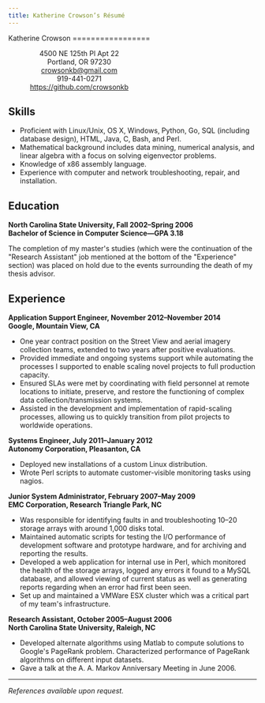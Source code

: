 ```yaml
---
title: Katherine Crowson’s Résumé
---
```


<div style="float: left; text-align: center;">
Katherine Crowson
=================

4500 NE 125th Pl Apt 22  
Portland, OR 97230  
<crowsonkb@gmail.com>  
919-441-0271  
<https://github.com/crowsonkb>
</div><p style="clear: left;"></p>

Skills
------

- Proficient with Linux/Unix, OS X, Windows, Python, Go, SQL (including database design), HTML, Java, C, Bash, and Perl.
- Mathematical background includes data mining, numerical analysis, and linear algebra with a focus on solving eigenvector problems.
- Knowledge of x86 assembly language.
- Experience with computer and network troubleshooting, repair, and installation.

Education
---------

**North Carolina State University, Fall 2002–Spring 2006  
Bachelor of Science in Computer Science—GPA 3.18**

The completion of my master's studies (which were the continuation of the "Research Assistant" job mentioned at the bottom of the "Experience" section) was placed on hold due to the events surrounding the death of my thesis advisor.

Experience
----------

**Application Support Engineer, November 2012–November 2014  
Google, Mountain View, CA**

- One year contract position on the Street View and aerial imagery collection teams, extended to two years after positive evaluations.
- Provided immediate and ongoing systems support while automating the processes I supported to enable scaling novel projects to full production capacity.
- Ensured SLAs were met by coordinating with field personnel at remote locations to initiate, preserve, and restore the functioning of complex data collection/transmission systems.
- Assisted in the development and implementation of rapid-scaling processes, allowing us to quickly transition from pilot projects to worldwide operations.

**Systems Engineer, July 2011–January 2012  
Autonomy Corporation, Pleasanton, CA**

- Deployed new installations of a custom Linux distribution.
- Wrote Perl scripts to automate customer-visible monitoring tasks using nagios.

**Junior System Administrator, February 2007–May 2009  
EMC Corporation, Research Triangle Park, NC**

- Was responsible for identifying faults in and troubleshooting 10–20 storage arrays with around 1,000 disks total.
- Maintained automatic scripts for testing the I/O performance of development software and prototype hardware, and for archiving and reporting the results.
- Developed a web application for internal use in Perl, which monitored the health of the storage arrays, logged any errors it found to a MySQL database, and allowed viewing of current status as well as generating reports regarding when an error had first been seen.
- Set up and maintained a VMWare ESX cluster which was a critical part of my team's infrastructure.

**Research Assistant, October 2005–August 2006  
North Carolina State University, Raleigh, NC**

- Developed alternate algorithms using Matlab to compute solutions to Google's PageRank problem. Characterized performance of PageRank algorithms on different input datasets.
- Gave a talk at the A. A. Markov Anniversary Meeting in June 2006.

---

*References available upon request.*
